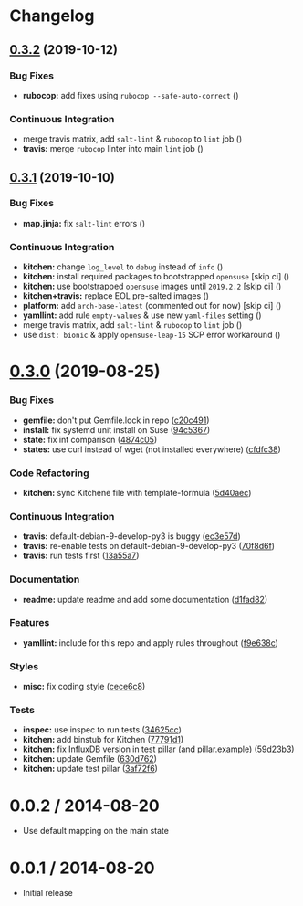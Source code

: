 # Changelog

## [0.3.2](https://github.com/saltstack-formulas/influxdb-formula/compare/v0.3.1...v0.3.2) (2019-10-12)


### Bug Fixes

* **rubocop:** add fixes using `rubocop --safe-auto-correct` ([](https://github.com/saltstack-formulas/influxdb-formula/commit/a9245c2))


### Continuous Integration

* merge travis matrix, add `salt-lint` & `rubocop` to `lint` job ([](https://github.com/saltstack-formulas/influxdb-formula/commit/b8049e2))
* **travis:** merge `rubocop` linter into main `lint` job ([](https://github.com/saltstack-formulas/influxdb-formula/commit/84c5486))

## [0.3.1](https://github.com/saltstack-formulas/influxdb-formula/compare/v0.3.0...v0.3.1) (2019-10-10)


### Bug Fixes

* **map.jinja:** fix `salt-lint` errors ([](https://github.com/saltstack-formulas/influxdb-formula/commit/d7b9682))


### Continuous Integration

* **kitchen:** change `log_level` to `debug` instead of `info` ([](https://github.com/saltstack-formulas/influxdb-formula/commit/cbf8691))
* **kitchen:** install required packages to bootstrapped `opensuse` [skip ci] ([](https://github.com/saltstack-formulas/influxdb-formula/commit/a4718ee))
* **kitchen:** use bootstrapped `opensuse` images until `2019.2.2` [skip ci] ([](https://github.com/saltstack-formulas/influxdb-formula/commit/6690ed8))
* **kitchen+travis:** replace EOL pre-salted images ([](https://github.com/saltstack-formulas/influxdb-formula/commit/8d1a0ae))
* **platform:** add `arch-base-latest` (commented out for now) [skip ci] ([](https://github.com/saltstack-formulas/influxdb-formula/commit/c651f74))
* **yamllint:** add rule `empty-values` & use new `yaml-files` setting ([](https://github.com/saltstack-formulas/influxdb-formula/commit/ecfe10d))
* merge travis matrix, add `salt-lint` & `rubocop` to `lint` job ([](https://github.com/saltstack-formulas/influxdb-formula/commit/9f4f588))
* use `dist: bionic` & apply `opensuse-leap-15` SCP error workaround ([](https://github.com/saltstack-formulas/influxdb-formula/commit/e36e78a))

# [0.3.0](https://github.com/saltstack-formulas/influxdb-formula/compare/v0.2.1...v0.3.0) (2019-08-25)


### Bug Fixes

* **gemfile:** don't put Gemfile.lock in repo ([c20c491](https://github.com/saltstack-formulas/influxdb-formula/commit/c20c491))
* **install:** fix systemd unit install on Suse ([94c5367](https://github.com/saltstack-formulas/influxdb-formula/commit/94c5367))
* **state:** fix int comparison ([4874c05](https://github.com/saltstack-formulas/influxdb-formula/commit/4874c05))
* **states:** use curl instead of wget (not installed everywhere) ([cfdfc38](https://github.com/saltstack-formulas/influxdb-formula/commit/cfdfc38))


### Code Refactoring

* **kitchen:** sync Kitchene file with template-formula ([5d40aec](https://github.com/saltstack-formulas/influxdb-formula/commit/5d40aec))


### Continuous Integration

* **travis:** default-debian-9-develop-py3 is buggy ([ec3e57d](https://github.com/saltstack-formulas/influxdb-formula/commit/ec3e57d))
* **travis:** re-enable tests on default-debian-9-develop-py3 ([70f8d6f](https://github.com/saltstack-formulas/influxdb-formula/commit/70f8d6f))
* **travis:** run tests first ([13a55a7](https://github.com/saltstack-formulas/influxdb-formula/commit/13a55a7))


### Documentation

* **readme:** update readme and add some documentation ([d1fad82](https://github.com/saltstack-formulas/influxdb-formula/commit/d1fad82))


### Features

* **yamllint:** include for this repo and apply rules throughout ([f9e638c](https://github.com/saltstack-formulas/influxdb-formula/commit/f9e638c))


### Styles

* **misc:** fix coding style ([cece6c8](https://github.com/saltstack-formulas/influxdb-formula/commit/cece6c8))


### Tests

* **inspec:** use inspec to run tests ([34625cc](https://github.com/saltstack-formulas/influxdb-formula/commit/34625cc))
* **kitchen:** add binstub for Kitchen ([77791d1](https://github.com/saltstack-formulas/influxdb-formula/commit/77791d1))
* **kitchen:** fix InfluxDB version in test pillar (and pillar.example) ([59d23b3](https://github.com/saltstack-formulas/influxdb-formula/commit/59d23b3))
* **kitchen:** update Gemfile ([630d762](https://github.com/saltstack-formulas/influxdb-formula/commit/630d762))
* **kitchen:** update test pillar ([3af72f6](https://github.com/saltstack-formulas/influxdb-formula/commit/3af72f6))

0.0.2 / 2014-08-20
==================

 * Use default mapping on the main state

0.0.1 / 2014-08-20
==================

 * Initial release

<!--
 vi: set ft=markdown :
-->

